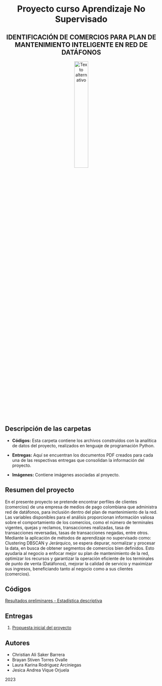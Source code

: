 <div align="center">
  <h1>Proyecto curso Aprendizaje No Supervisado</h1>
  <h2>IDENTIFICACIÓN DE COMERCIOS PARA PLAN DE MANTENIMIENTO INTELIGENTE EN RED DE DATÁFONOS</h2>
  <img src="Imágenes/Datafono.jpg" alt="Texto alternativo" width="30%">
</div>


## Descripción de las carpetas

- **Códigos:** Esta carpeta contiene los archivos construídos con la analítica de datos del proyecto, realizados en lenguaje de programación Python.

- **Entregas:** Aquí se encuentran los documentos PDF creados para cada una de las respectivas entregas que consolidan la información del proyecto.

- **Imágenes:** Contiene imágenes asociadas al proyecto.

## Resumen del proyecto
En el presente proyecto se pretende encontrar perfiles de clientes (comercios) de una empresa de medios de pago colombiana que administra red de datáfonos, para inclusión dentro del plan de mantenimiento de la red. Las variables disponibles para el análisis proporcionan información valiosa sobre el comportamiento de los comercios, como el número de terminales vigentes, quejas y reclamos, transacciones realizadas, tasa de transacciones reversadas, tasas de transacciones negadas, entre otros. Mediante la aplicación de métodos de aprendizaje no supervisado como: Clustering DBSCAN y Jerárquico, se espera depurar, normalizar y procesar la data, en busca de obtener segmentos de comercios bien definidos. Esto ayudaría al negocio a enfocar mejor su plan de mantenimiento de la red, optimizar los recursos y garantizar la operación eficiente de los terminales de punto de venta (Datáfonos), mejorar la calidad de servicio y maximizar sus ingresos, beneficiando tanto al negocio como a sus clientes (comercios). 

##  Códigos
[Resultados preliminares - Estadística descriptiva](https://github.com/BrayanTorres2/proyecto_final_ANS/tree/20866c3a47a8a91de07e68f66bfdcaee45bd60f7/C%C3%B3digos)


##  Entregas
1. [Propuesta inicial del proyecto](https://github.com/BrayanTorres2/proyecto_final_ANS/tree/8dbf552140b8870eddec15c751c616c712710061/Entregas)

## Autores
- Christian Ali Saker Barrera
- Brayan Stiven Torres Ovalle
- Laura Karina Rodriguez Arciniegas
- Jesica Andrea Vique Orjuela


2023



